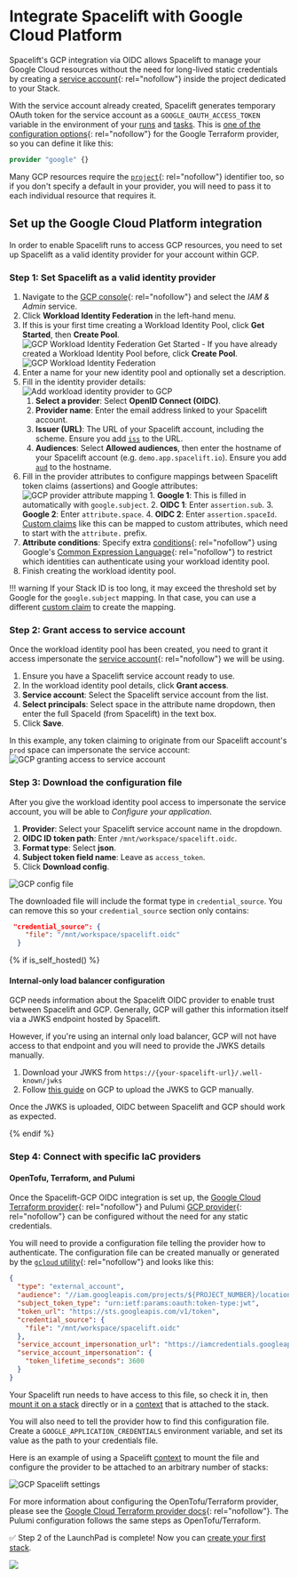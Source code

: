 # Integrate Spacelift with Google Cloud Platform

Spacelift's GCP integration via OIDC allows Spacelift to manage your Google Cloud resources without the need for long-lived static credentials by creating a [service account](https://cloud.google.com/iam/docs/service-accounts){: rel="nofollow"} inside the project dedicated to your Stack.

With the service account already created, Spacelift generates temporary OAuth token for the service account as a `GOOGLE_OAUTH_ACCESS_TOKEN` variable in the environment of your [runs](../../concepts/run/README.md) and [tasks](../../concepts/run/task.md). This is [one of the configuration options](https://www.terraform.io/docs/providers/google/guides/provider_reference.html#access_token-1){: rel="nofollow"} for the Google Terraform provider, so you can define it like this:

```terraform
provider "google" {}
```

Many GCP resources require the [`project`](https://www.terraform.io/docs/providers/google/guides/provider_reference.html#project-1){: rel="nofollow"} identifier too, so if you don't specify a default in your provider, you will need to pass it to each individual resource that requires it.

## Set up the Google Cloud Platform integration

In order to enable Spacelift runs to access GCP resources, you need to set up Spacelift as a valid identity provider for your account within GCP.

### Step 1: Set Spacelift as a valid identity provider

1. Navigate to the [GCP console](https://console.cloud.google.com/){: rel="nofollow"} and select the _IAM & Admin_ service.
2. Click **Workload Identity Federation** in the left-hand menu.
3. If this is your first time creating a Workload Identity Pool, click **Get Started**, then **Create Pool**.
    ![GCP Workload Identity Federation Get Started](../../assets/screenshots/oidc/gcp-workload-identity-federation-get-started.png)
       - If you have already created a Workload Identity Pool before, click **Create Pool**.
       ![GCP Workload Identity Federation](../../assets/screenshots/oidc/gcp-workload-identity-federation.png)
4. Enter a name for your new identity pool and optionally set a description.
5. Fill in the identity provider details:
    ![Add workload identity provider to GCP](<../../assets/screenshots/oidc/gcp-add-provider.png>)
      1. **Select a provider**: Select **OpenID Connect (OIDC)**.
      2. **Provider name**: Enter the email address linked to your Spacelift account.
      3. **Issuer (URL)**: The URL of your Spacelift account, including the scheme. Ensure you add [`iss`](../../integrations/cloud-providers/oidc/README.md#standard-claims) to the URL.
      4. **Audiences**: Select **Allowed audiences**, then enter the hostname of your Spacelift account (e.g. `demo.app.spacelift.io`). Ensure you add [`aud`](../../integrations/cloud-providers/oidc/README.md#standard-claims) to the hostname.
6. Fill in the provider attributes to configure mappings between Spacelift token claims (assertions) and Google attributes:
    ![GCP provider attribute mapping](<../../assets/screenshots/oidc/gcp-provider-attributes.png>)
       1. **Google 1**: This is filled in automatically with `google.subject`.
       2. **OIDC 1**: Enter `assertion.sub`.
       3. **Google 2**: Enter `attribute.space`.
       4. **OIDC 2**: Enter `assertion.spaceId`. [Custom claims](../../integrations/cloud-providers/oidc/README.md#custom-claims) like this can be mapped to custom attributes, which need to start with the `attribute.` prefix.
7. **Attribute conditions**: Specify extra [conditions](https://cloud.google.com/iam/docs/workload-identity-federation#conditions){: rel="nofollow"} using Google's [Common Expression Language](https://github.com/google/cel-spec){: rel="nofollow"} to restrict which identities can authenticate using your workload identity pool.
8. Finish creating the workload identity pool.

!!! warning
    If your Stack ID is too long, it may exceed the threshold set by Google for the `google.subject` mapping. In that case, you can use a different [custom claim](../../integrations/cloud-providers/oidc/README.md#custom-claims) to create the mapping.

### Step 2: Grant access to service account

Once the workload identity pool has been created, you need to grant it access impersonate the [service account](https://cloud.google.com/iam/docs/service-accounts){: rel="nofollow"} we will be using.

1. Ensure you have a Spacelift service account ready to use.
2. In the workload identity pool details, click **Grant access**.
3. **Service account**: Select the Spacelift service account from the list.
4. **Select principals**: Select space in the attribute name dropdown, then enter the full SpaceId (from Spacelift) in the text box.
5. Click **Save**.

In this example, any token claiming to originate from our Spacelift account's `prod` space can impersonate the service account:
![GCP granting access to service account](../../assets/screenshots/oidc/gcp-grant-access.png)

### Step 3: Download the configuration file

After you give the workload identity pool access to impersonate the service account, you will be able to _Configure your application_.

1. **Provider**: Select your Spacelift service account name in the dropdown.
2. **OIDC ID token path**: Enter `/mnt/workspace/spacelift.oidc`.
3. **Format type**: Select **json**.
4. **Subject token field name**: Leave as `access_token`.
5. Click **Download config**.

![GCP config file](../../assets/screenshots/oidc/gcp-config-download.png)

The downloaded file will include the format type in `credential_source`. You can remove this so your `credential_source` section only contains:

```json
 "credential_source": {
    "file": "/mnt/workspace/spacelift.oidc"
  }
```

{% if is_self_hosted() %}

#### Internal-only load balancer configuration

GCP needs information about the Spacelift OIDC provider to enable trust between Spacelift and GCP. Generally, GCP will gather this information itself via a JWKS endpoint hosted by Spacelift.

However, if you're using an internal only load balancer, GCP will not have access to that endpoint and you will need to provide the JWKS details manually.

1. Download your JWKS from `https://{your-spacelift-url}/.well-known/jwks`
2. Follow [this guide](https://cloud.google.com/iam/docs/workload-identity-federation-with-other-providers#manage-oidc-keys) on GCP to upload the JWKS to GCP manually.

Once the JWKS is uploaded, OIDC between Spacelift and GCP should work as expected.

{% endif %}

### Step 4: Connect with specific IaC providers

#### OpenTofu, Terraform, and Pulumi

Once the Spacelift-GCP OIDC integration is set up, the [Google Cloud Terraform provider](https://registry.terraform.io/providers/hashicorp/google/latest/docs){: rel="nofollow"} and Pulumi [GCP provider](https://www.pulumi.com/registry/packages/gcp/api-docs/provider/){: rel="nofollow"} can be configured without the need for any static credentials.

You will need to provide a configuration file telling the provider how to authenticate. The configuration file can be created manually or generated by the [`gcloud` utility](https://cloud.google.com/sdk/gcloud/reference/iam/workload-identity-pools/create-cred-config){: rel="nofollow"} and looks like this:

```json
{
  "type": "external_account",
  "audience": "//iam.googleapis.com/projects/${PROJECT_NUMBER}/locations/global/workloadIdentityPools/${WORKER_POOL_ID}/providers/${IDENTITY_PROVIDER_ID}",
  "subject_token_type": "urn:ietf:params:oauth:token-type:jwt",
  "token_url": "https://sts.googleapis.com/v1/token",
  "credential_source": {
    "file": "/mnt/workspace/spacelift.oidc"
  },
  "service_account_impersonation_url": "https://iamcredentials.googleapis.com/v1/projects/-/serviceAccounts/${SERVICE_ACCOUNT_EMAIL}:generateAccessToken",
  "service_account_impersonation": {
    "token_lifetime_seconds": 3600
  }
}
```

Your Spacelift run needs to have access to this file, so check it in, then [mount it on a stack](../../concepts/configuration/environment.md#mounted-files) directly or in a [context](../../concepts/configuration/context.md) that is attached to the stack.

You will also need to tell the provider how to find this configuration file. Create a `GOOGLE_APPLICATION_CREDENTIALS` environment variable, and set its value as the path to your credentials file.

Here is an example of using a Spacelift [context](../../concepts/configuration/context.md) to mount the file and configure the provider to be attached to an arbitrary number of stacks:

![GCP Spacelift settings](../../assets/screenshots/oidc/gcp-spacelift-settings.png)

For more information about configuring the OpenTofu/Terraform provider, please see the [Google Cloud Terraform provider docs](https://registry.terraform.io/providers/hashicorp/google/latest/docs/guides/provider_reference#credentials){: rel="nofollow"}. The Pulumi configuration follows the same steps as OpenTofu/Terraform.

✅ Step 2 of the LaunchPad is complete! Now you can [create your first stack](../create-stack/README.md).

![](<../../assets/screenshots/getting-started/cloud-provider/Launchpad-step-2-complete.png>)
